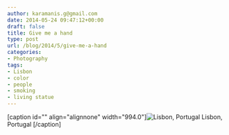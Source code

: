 ```yaml
---
author: karamanis.g@gmail.com
date: 2014-05-24 09:47:12+00:00
draft: false
title: Give me a hand
type: post
url: /blog/2014/5/give-me-a-hand
categories:
- Photography
tags:
- Lisbon
- color
- people
- smoking
- living statue
---
```


[caption id="" align="alignnone" width="994.0"]![ Lisbon, Portugal ](https://images.squarespace-cdn.com/content/v1/4f3f61bae4b063b909445965/1400924663500-58JW0L7M4IIT6DU1F2QZ/ke17ZwdGBToddI8pDm48kO93TmJo5U0FDw0Ao9cFCcwUqsxRUqqbr1mOJYKfIPR7LoDQ9mXPOjoJoqy81S2I8PaoYXhp6HxIwZIk7-Mi3Tsic-L2IOPH3Dwrhl-Ne3Z245ILOs5PFfDFoHshBSA_6dgSUuVk4JxVMD8NpyV_veyhHAH51QaxKq4KdVMVBxpG/image-asset.jpeg?format=original)
 Lisbon, Portugal [/caption]
